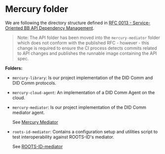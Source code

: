 # Mercury folder

We are following the directory structure defined in [RFC 0013 - Service-Oriented BB API Dependency Management](https://input-output.atlassian.net/wiki/spaces/ATB/pages/3534848001/RFC+0013+-+Service-Oriented+BB+API+Dependency+Management).

> Note: The API folder has been moved into the `mercury-mediator` folder which does not conform with the published RFC - however - this change is required to ensure the CI process detects commits related to API changes and publishes the runnable image containing the API spec. 

**Folders:**

- `mercury-library`:
  Is our project implementation of the DID Comm and DID Comm protocols.

- `mercury-cloud-agent`:
  An implementation of a DID Comm Agent on the cloud.

- `mercury-mediator`:
  Is our project implementation of the DID Comm mediator agent.

  See [Mercury Mediator](./mercury-mediator/Mercury-Mailbox-Mediator.md)

- `roots-id-mediator`:
  Contains a configuration setup and utilities script to test interoperability against ROOTS-ID's mediator.

  See [ROOTS-ID-mediator](./roots-id-mediator/REAMDE-ROOTS-ID-mediator.md)
